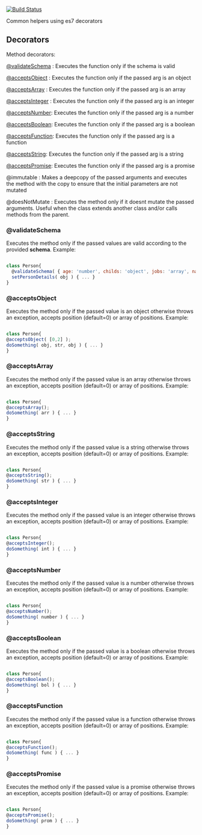 [![Build Status](https://travis-ci.org/AvraamMavridis/Couturier.js.svg?branch=master)](https://travis-ci.org/AvraamMavridis/Couturier.js)

Common helpers using es7 decorators

## Decorators

Method decorators: 

[@validateSchema](#@validateSchema) :  Executes the function only if the schema is valid

[@acceptsObject](#@acceptsObject)      :  Executes the function only if the passed arg is an object

[@acceptsArray](#@acceptsArray) :  Executes the function only if the passed arg is an array

[@acceptsInteger](#@acceptsInteger) :   Executes the function only if the passed arg is an integer

[@acceptsNumber](#@acceptsNumber):  Executes the function only if the passed arg is a number

[@acceptsBoolean](#@acceptsBoolean):  Executes the function only if the passed arg is a boolean

[@acceptsFunction](#@acceptsFunction):  Executes the function only if the passed arg is a function

[@acceptsString](#@acceptsString):  Executes the function only if the passed arg is a string

[@acceptsPromise](#@acceptsPromise):  Executes the function only if the passed arg is a promise

<a name="immutable">@immutable</a> :  Makes a deepcopy of the passed arguments and executes the method with the copy to ensure that the initial parameters are not mutated

<a name="doesNotMutate">@doesNotMutate</a> :  Executes the method only if it doesnt mutate the passed arguments. Useful when the class extends another class and/or calls methods from the parent.

### <a name="@validateSchema"></a>@validateSchema

Executes the method only if the passed values are valid according to the provided **schema**. Example:

```js

class Person{
  @validateSchema( { age: 'number', childs: 'object', jobs: 'array', name: 'string' } );
  setPersonDetails( obj ) { ... }
}

  ``` 
  
### <a name="@acceptsObject"></a>@acceptsObject

Executes the method only if the passed value is an object otherwise throws an exception, accepts position (default=0) or array of positions. Example:
  
  ```js

class Person{
  @acceptsObject( [0,2] );
  doSomething( obj, str, obj ) { ... }
}

  ``` 
  
### <a name="@acceptsArray"></a>@acceptsArray

Executes the method only if the passed value is an array otherwise throws an exception, accepts position (default=0) or array of positions. Example:
  
  ```js

class Person{
  @acceptsArray();
  doSomething( arr ) { ... }
}

  ``` 

### <a name="@acceptsString"></a>@acceptsString

Executes the method only if the passed value is a string otherwise throws an exception, accepts position (default=0) or array of positions. Example:
  
  ```js

class Person{
  @acceptsString();
  doSomething( str ) { ... }
}

  ``` 
  
### <a name="@acceptsInteger"></a>@acceptsInteger

Executes the method only if the passed value is an integer otherwise throws an exception, accepts position (default=0) or array of positions. Example:
  
  ```js

class Person{
  @acceptsInteger();
  doSomething( int ) { ... }
}

  ```
  
### <a name="@acceptsNumber"></a>@acceptsNumber

Executes the method only if the passed value is a number otherwise throws an exception, accepts position (default=0) or array of positions. Example:
  
  ```js

class Person{
  @acceptsNumber();
  doSomething( number ) { ... }
}

  ``` 
  
### <a name="@acceptsBoolean"></a>@acceptsBoolean

Executes the method only if the passed value is a boolean otherwise throws an exception, accepts position (default=0) or array of positions. Example:
  
  ```js

class Person{
  @acceptsBoolean();
  doSomething( bol ) { ... }
}

  ``` 
  
### <a name="@acceptsFunction"></a>@acceptsFunction

Executes the method only if the passed value is a function otherwise throws an exception, accepts position (default=0) or array of positions. Example:
  
  ```js

class Person{
  @acceptsFunction();
  doSomething( func ) { ... }
}

  ``` 
  
### <a name="@acceptsPromise"></a>@acceptsPromise

Executes the method only if the passed value is a promise otherwise throws an exception, accepts position (default=0) or array of positions. Example:
  
  ```js

class Person{
  @acceptsPromise();
  doSomething( prom ) { ... }
}

  ``` 
